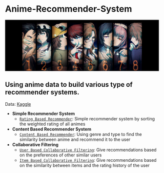 # Anime-Recommender-System
![banner](https://raw.githubusercontent.com/varian97/Anime-Recommender-System/master/image.png)

## Using anime data to build various type of recommender systems.
Data: [Kaggle](https://www.kaggle.com/CooperUnion/anime-recommendations-database/home)
* __Simple Recommender System__
  * [`Rating Based Recommender`](https://github.com/varian97/Anime-Recommender-System/blob/master/Rating%20Based%20Recommender.ipynb): Simple recommender system by sorting the weighted rating of all animes
* __Content Based Recommender System__
  * [`Content Based Recommender`](https://github.com/varian97/Anime-Recommender-System/blob/master/Content%20Based%20Recommender.ipynb): Using genre and type to find the similarity between anime and recommend it to the user
* __Collaborative Filtering__
  * [`User Based Collaborative Filtering`](https://github.com/varian97/Anime-Recommender-System/blob/master/User%20Based%20Collaborative%20Filtering.ipynb): Give recommendations based on the preferences of other similar users
  * [`Item Based Collaborative Filtering`](https://github.com/varian97/Anime-Recommender-System/blob/master/Item%20Based%20Collaborative%20Filtering.ipynb): Give recommendations based on the similarity between items and the rating history of the user
